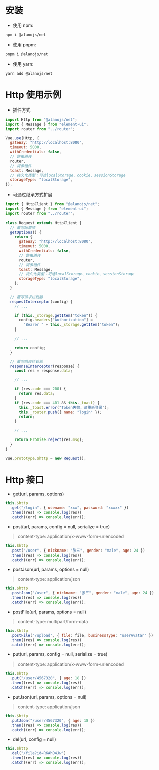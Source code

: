 # 安装

- 使用 npm:

```
npm i @alanojs/net
```

- 使用 pnpm:

```
pnpm i @alanojs/net
```

- 使用 yarn:

```
yarn add @alanojs/net
```

# Http 使用示例

- 插件方式

```javascript
import Http from "@alanojs/net";
import { Message } from "element-ui";
import router from "../router";

Vue.use(Http, {
  gateWay: "http://localhost:8080",
  timeout: 5000,
  withCredentials: false,
  // 路由跳转
  router,
  // 提示组件
  toast: Message,
  // 持久化类型：可选localStorage、cookie、sessionStorage
  storageType: "localStorage",
});
```

- 可通过继承方式扩展

```javascript
import { HttpClient } from "@alanojs/net";
import { Message } from "element-ui";
import router from "../router";

class Request extends HttpClient {
  // 覆写配置项
  getOptions() {
    return {
      gateWay: "http://localhost:8080",
      timeout: 5000,
      withCredentials: false,
      // 路由跳转
      router,
      // 提示组件
      toast: Message,
      // 持久化类型：可选localStorage、cookie、sessionStorage
      storageType: "localStorage",
    };
  }

  // 覆写请求拦截器
  requestInterceptor(config) {
    // ...

    if (this._storage.getItem("token")) {
      config.headers["Authorization"] =
        "Bearer " + this._storage.getItem("token");
    }

    // ...

    return config;
  }

  // 覆写响应拦截器
  responseInterceptor(response) {
    const res = response.data;

    // ...

    if (res.code === 200) {
      return res.data;
    }
    if (res.code === 401 && this._toast) {
      this._toast.error("Token失效，请重新登录");
      this._router.push({ name: "login" });
      return;
    }

    // ...

    return Promise.reject(res.msg);
  }
}

Vue.prototype.$http = new Request();
```

# Http 接口

- get(url, params, options)

```javascript
this.$http
  .get("/login", { usename: "xxx", password: "xxxxx" })
  .then((res) => console.log(res))
  .catch((err) => console.log(err));
```

- post(url, params, config = null, serialize = true)

> content-type: application/x-www-form-urlencoded

```javascript
this.$http
  .post("/user", { nickname: "张三", gender: "male", age: 24 })
  .then((res) => console.log(res))
  .catch((err) => console.log(err));
```

- postJson(url, params, options = null)

> content-type: application/json

```javascript
this.$http
  .postJson("/user", { nickname: "张三", gender: "male", age: 24 })
  .then((res) => console.log(res))
  .catch((err) => console.log(err));
```

- postFile(url, params, options = null)

> content-type: multipart/form-data

```javascript
this.$http
  .postFile("/upload", { file: file, businessType: "userAvatar" })
  .then((res) => console.log(res))
  .catch((err) => console.log(err));
```

- put(url, params, config = null, serialize = true)

> content-type: application/x-www-form-urlencoded

```javascript
this.$http
  .put("/user/4567320", { age: 18 })
  .then((res) => console.log(res))
  .catch((err) => console.log(err));
```

- putJson(url, params, options = null)

> content-type: application/json

```javascript
this.$http
  .putJson("/user/4567320", { age: 18 })
  .then((res) => console.log(res))
  .catch((err) => console.log(err));
```

- del(url, config = null)

```javascript
this.$http
  .del("/file?id=R6AhD4Jw")
  .then((res) => console.log(res))
  .catch((err) => console.log(err));
```
